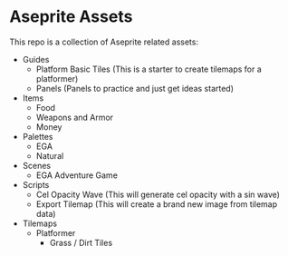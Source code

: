 # Aseprite Assets

This repo is a collection of Aseprite related assets:

- Guides
  - Platform Basic Tiles (This is a starter to create tilemaps for a platformer)
  - Panels (Panels to practice and just get ideas started)
- Items
  - Food
  - Weapons and Armor
  - Money
- Palettes
  - EGA
  - Natural
- Scenes
  - EGA Adventure Game
- Scripts
  - Cel Opacity Wave (This will generate cel opacity with a sin wave)
  - Export Tilemap (This will create a brand new image from tilemap data)
- Tilemaps
  - Platformer
    - Grass / Dirt Tiles
